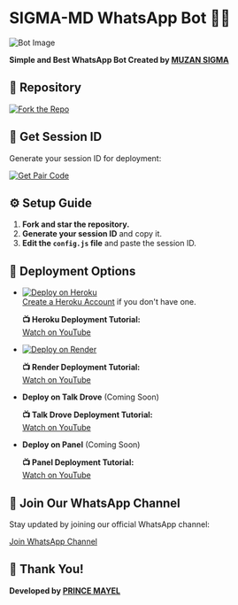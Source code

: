 # SIGMA-MD WhatsApp Bot 🌝💚

![Bot Image](https://i.ibb.co/pjt3Ft0C/subzero-bot.jpg)

**Simple and Best WhatsApp Bot Created by [MUZAN SIGMA](https://github.com/muzantech)**

## 🔗 Repository

[![Fork the Repo](https://img.shields.io/badge/Fork%20Repo-blue?style=for-the-badge)](https://github.com/muzantech/SIGMA-MDX/fork)

## 🔑 Get Session ID

Generate your session ID for deployment:

[![Get Pair Code](https://img.shields.io/badge/%F0%9F%9A%80%20GET%20PAIR%20CODE%20WEB-ffcc00?style=for-the-badge)](https://princeweb.onrender.com)

## ⚙️ Setup Guide

1. **Fork and star the repository.**
2. **Generate your session ID** and copy it.
3. **Edit the `config.js` file** and paste the session ID.

## 🚀 Deployment Options

- [![Deploy on Heroku](https://www.herokucdn.com/deploy/button.svg)](https://dashboard.heroku.com/new?template=https%3A%2F%2Fgithub.com%2Fmuzantech%2FSIGMA-MDX)  
  [Create a Heroku Account](https://signup.heroku.com/) if you don't have one.
  
  **📺 Heroku Deployment Tutorial:**  
  [Watch on YouTube](https://www.youtube.com/@princetech11)

- [![Deploy on Render](https://render.com/images/deploy-to-render-button.svg)](https://render.com/deploy?repo=https://github.com/muzantech/SIGMA-MDX.git)
  
  **📺 Render Deployment Tutorial:**  
  [Watch on YouTube](https://www.youtube.com/@princetech11)

- **Deploy on Talk Drove** (Coming Soon)  
  
  **📺 Talk Drove Deployment Tutorial:**  
  [Watch on YouTube](https://www.youtube.com/@princetech11)

- **Deploy on Panel** (Coming Soon)  
  
  **📺 Panel Deployment Tutorial:**  
  [Watch on YouTube](https://www.youtube.com/@princetech11)

## 📢 Join Our WhatsApp Channel

Stay updated by joining our official WhatsApp channel:

[Join WhatsApp Channel](https://whatsapp.com/channel/0029Vakd0RY35fLr1MUiwO3O)

## 🙏 Thank You!

**Developed by [PRINCE MAYEL](https://github.com/mayelprince)**

